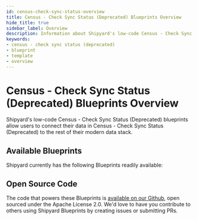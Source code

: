 ```yaml
---
id: census-check-sync-status-overview
title: Census - Check Sync Status (Deprecated) Blueprints Overview
hide_title: true
sidebar_label: Overview
description: Information about Shipyard's low-code Census - Check Sync Status (Deprecated) templates.
keywords:
- census - check sync status (deprecated)
- blueprint
- template
- overview
---
```


# Census - Check Sync Status (Deprecated) Blueprints Overview

Shipyard's low-code Census - Check Sync Status (Deprecated) blueprints allow users to connect their data in Census - Check Sync Status (Deprecated) to the rest of their modern data stack.

## Available Blueprints
Shipyard currently has the following Blueprints readily available: 

## Open Source Code
The code that powers these Blueprints is [available on our Github](None), open sourced under the Apache License 2.0. We'd love to have you contribute to others using Shipyard Blueprints by creating issues or submitting PRs.
